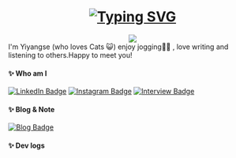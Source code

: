 <div align="center">
  <h1><a href="https://git.io/typing-svg"><img src="https://readme-typing-svg.herokuapp.com?font=Black+Han+Sans&size=30&pause=1000&random=false&width=435&lines=%EC%95%88%EB%85%95%ED%95%98%EC%84%B8%EC%9A%94!+%F0%9F%96%90" alt="Typing SVG" />
</a>
  </h1>
  <img src="https://capsule-render.vercel.app/api?type=venom&color=gradient&height=300&section=header&text=Happy&fontSize=90" />

</div>  I'm Yiyangse (who loves Cats 😺) enjoy jogging🏃‍♀️ , love writing and listening to others.Happy to meet you!

#### ✨ Who am I
[![LinkedIn Badge](https://img.shields.io/badge/-LinkedIn-92a8d1?logo=LinkedIn&logoColor=white&link=https://kr.linkedin.com/in/%EC%84%B8%EC%96%91-%EB%B0%95-5b4135303?trk=people_directory)](https://kr.linkedin.com/in/%EC%84%B8%EC%96%91-%EB%B0%95-5b4135303?trk=people_directory)
[![Instagram Badge](https://img.shields.io/badge/-Instagram-92a8d1?logo=instagram&logoColor=white&link=https://www.instagram.com/yiyangse)](https://www.instagram.com/yiyangse)
[![Interview Badge](https://img.shields.io/badge/-Interview-92a8d1?logo=kakao&logoColor=white&link=)]()

#### ✨ Blog & Note
[![Blog Badge](https://img.shields.io/badge/-Blog-92a8d1?logo=naver&logoColor=white&link=https://blog.naver.com/yiyangse)](https://blog.naver.com/yiyangse)

#### ✨ Dev logs

